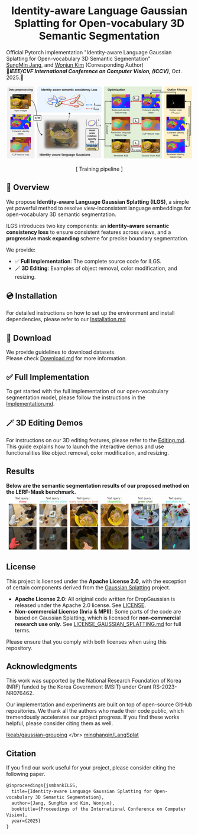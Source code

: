 <h1 align="center">Identity-aware Language Gaussian Splatting for Open-vocabulary 3D Semantic Segmentation</h1>
<!-- <p align="center">
  <a href="https://iccv.thecvf.com//"><img src="https://img.shields.io/badge/ICCV-2025-blue.svg?style=flat-square"></a>
  <a href="./LICENSE"><img src="https://img.shields.io/badge/License-Apache%202.0-green.svg?style=flat-square"></a>
  <a href="https://pytorch.org/"><img src="https://img.shields.io/badge/PyTorch-%E2%9D%A4-red.svg?style=flat-square"></a>
</p> -->

Official Pytorch implementation "Identity-aware Language Gaussian Splatting for Open-vocabulary 3D Semantic Segmentation" <br>
[SungMin Jang](https://github.com/jsmbank), and [Wonjun Kim](https://sites.google.com/view/dcvl) (Corresponding Author) <br>
🌸***IEEE/CVF International Conference on Computer Vision, (ICCV)***, Oct. 2025.🌸

![ Training pipeline ](documents/Pipeline.jpeg)
<p align="center">[ Training pipeline ]</p>

## :eyes: Overview

We propose **Identity-aware Language Gaussian Splatting (ILGS)**, a simple yet powerful method to resolve view-inconsistent language embeddings for open-vocabulary 3D semantic segmentation.

ILGS introduces two key components: an **identity-aware semantic consistency loss** to ensure consistent features across views, and a **progressive mask expanding** scheme for precise boundary segmentation.

We provide:

- ✅ **Full Implementation**: The complete source code for ILGS.
- 🪄 **3D Editing**: Examples of object removal, color modification, and resizing.

## 💿 Installation

For detailed instructions on how to set up the environment and install dependencies, please refer to our [Installation.md](documents/Installation.md) 

## 📂 Download

We provide guidelines to download datasets. </br>
Please check [Download.md](documents/Download.md) for more information.

## ✅ Full Implementation

To get started with the full implementation of our open-vocabulary segmentation model, please follow the instructions in the [Implementation.md](documents/Implementation.md).


## 🪄 3D Editing Demos
For instructions on our 3D editing features, please refer to the [Editing.md](documents/Edit.md). This guide explains how to launch the interactive demos and use functionalities like object removal, color modification, and resizing.

## Results

**Below are the semantic segmentation results of our proposed method on the LERF-Mask benchmark.**
![result](documents/Result.jpg)

## License

This project is licensed under the **Apache License 2.0**, with the exception of certain components derived from the [Gaussian Splatting](https://repo-sam.inria.fr/fungraph/3d-gaussian-splatting/) project.

- **Apache License 2.0**: All original code written for DropGaussian is released under the Apache 2.0 license. See [LICENSE](./LICENSE).
- **Non-commercial License (Inria & MPII)**: Some parts of the code are based on Gaussian Splatting, which is licensed for **non-commercial research use only**. See [LICENSE_GAUSSIAN_SPLATTING.md](./LICENSE_GAUSSIAN_SPLATTING.md) for full terms.

Please ensure that you comply with both licenses when using this repository.


## Acknowledgments
This work was supported by the National Research Foundation of Korea (NRF) funded by the Korea Government (MSIT) under Grant RS-2023-NR076462.

Our implementation and experiments are built on top of open-source GitHub repositories. We thank all the authors who made their code public, which tremendously accelerates our project progress. If you find these works helpful, please consider citing them as well.

[lkeab/gaussian-grouping]([[https://github.com/graphdeco-inria/gaussian-splatting](https://github.com/minghanqin/LangSplat)](https://github.com/lkeab/gaussian-grouping))  </br>
[minghanqin/LangSplat](https://github.com/minghanqin/LangSplat)  </br>

## Citation
If you find our work useful for your project, please consider citing the following paper.
```
@inproceedings{jsmbankILGS,
  title={Identity-aware Language Gaussian Splatting for Open-vocabulary 3D Semantic Segmentation},
  author={Jang, SungMin and Kim, Wonjun},
  booktitle={Proceedings of the International Conference on Computer Vision},
  year={2025}
}
```

